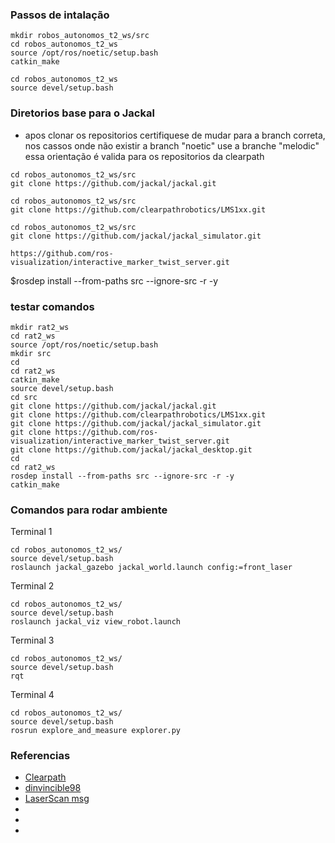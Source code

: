 ### Passos de intalação

```shell
mkdir robos_autonomos_t2_ws/src
cd robos_autonomos_t2_ws
source /opt/ros/noetic/setup.bash
catkin_make
```

```shell
cd robos_autonomos_t2_ws
source devel/setup.bash
```

### Diretorios base para o Jackal

- apos clonar os repositorios certifiquese de mudar para a branch correta, nos cassos onde não existir a branch "noetic" use a branche "melodic" essa orientação é valida para os repositorios da clearpath

```
cd robos_autonomos_t2_ws/src
git clone https://github.com/jackal/jackal.git
```

```
cd robos_autonomos_t2_ws/src
git clone https://github.com/clearpathrobotics/LMS1xx.git
```

```
cd robos_autonomos_t2_ws/src
git clone https://github.com/jackal/jackal_simulator.git
```

```
https://github.com/ros-visualization/interactive_marker_twist_server.git
```

$rosdep install --from-paths src --ignore-src -r -y

### testar comandos

```
mkdir rat2_ws
cd rat2_ws
source /opt/ros/noetic/setup.bash
mkdir src
cd
cd rat2_ws
catkin_make
source devel/setup.bash
cd src
git clone https://github.com/jackal/jackal.git
git clone https://github.com/clearpathrobotics/LMS1xx.git
git clone https://github.com/jackal/jackal_simulator.git
git clone https://github.com/ros-visualization/interactive_marker_twist_server.git
git clone https://github.com/jackal/jackal_desktop.git
cd
cd rat2_ws
rosdep install --from-paths src --ignore-src -r -y
catkin_make
```

### Comandos para rodar ambiente

Terminal 1
```
cd robos_autonomos_t2_ws/
source devel/setup.bash
roslaunch jackal_gazebo jackal_world.launch config:=front_laser
```

Terminal 2
```
cd robos_autonomos_t2_ws/
source devel/setup.bash
roslaunch jackal_viz view_robot.launch
```

Terminal 3
```
cd robos_autonomos_t2_ws/
source devel/setup.bash
rqt
```

Terminal 4
```
cd robos_autonomos_t2_ws/
source devel/setup.bash
rosrun explore_and_measure explorer.py
```

### Referencias

- [Clearpath](https://www.clearpathrobotics.com/assets/guides/noetic/jackal/simulation.html0)
- [dinvincible98](https://github.com/dinvincible98/Jackal_ROS_Noetic_Bringup)
- [LaserScan msg](http://docs.ros.org/en/noetic/api/sensor_msgs/html/msg/LaserScan.html) 
- []()
- []()
- []()